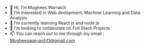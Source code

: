 - 👋 Hi, I’m Mughees Warraich
- 👀 I’m interested in Web devlopment, Machine Learning and  Data Analysis
- 🌱 I’m currently learning React js and node js
- 💞️ I’m looking to collaborate on Full Stack Projects
- 📫 You can reach out to me through my email : Mugheeswarraich11@gmail.com

<!---
warrmu01/warrmu01 is a ✨ special ✨ repository because its `README.md` (this file) appears on your GitHub profile.
You can click the Preview link to take a look at your changes.
--->

